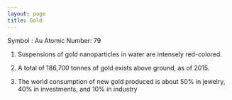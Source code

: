 ```yaml
---
layout: page
title: Gold
---
```


Symbol : Au
Atomic Number: 79

1. Suspensions of gold nanoparticles in water are intensely red-colored.

2. A total of 186,700 tonnes of gold exists above ground, as of 2015.

3. The world consumption of new gold produced is about 50% in jewelry, 40% in investments, and 10% in industry